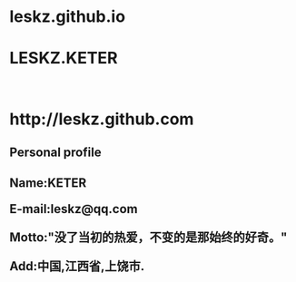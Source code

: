 # leskz.github.io<br>
<h1>LESKZ.KETER<h1><br>
http://leskz.github.com<br>


<h2>Personal profile<h2>
  <p>Name:KETER</p>
<p>E-mail:leskz@qq.com</p>
 <p>Motto:"没了当初的热爱，不变的是那始终的好奇。"</p>
   <p>Add:中国,江西省,上饶市.</p>
